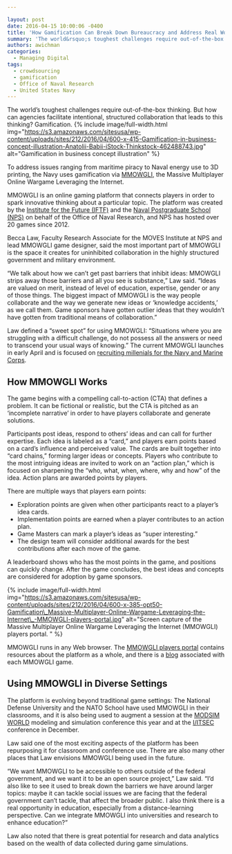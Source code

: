 ```yaml
---

layout: post
date: 2016-04-15 10:00:06 -0400
title: 'How Gamification Can Break Down Bureaucracy and Address Real World Problems'
summary: 'The world&rsquo;s toughest challenges require out-of-the-box thinking. But how can agencies facilitate intentional, structured collaboration that leads to this thinking? Gamification. To address issues ranging from maritime piracy to Naval energy use to 3D printing, the Navy uses gamification via MMOWGLI,&nbsp;the Massive Multiplayer Online Wargame Leveraging the Internet. MMOWGLI is an online gaming platform that'
authors: awichman
categories:
  - Managing Digital
tags:
  - crowdsourcing
  - gamification
  - Office of Naval Research
  - United States Navy
---
```


The world’s toughest challenges require out-of-the-box thinking. But how can agencies facilitate intentional, structured collaboration that leads to this thinking? Gamification. 
{% include image/full-width.html img="https://s3.amazonaws.com/sitesusa/wp-content/uploads/sites/212/2016/04/600-x-415-Gamification-in-business-concept-illustration-Anatolii-Babii-iStock-Thinkstock-462488743.jpg" alt="Gamification in business concept illustration" %} 

To address issues ranging from maritime piracy to Naval energy use to 3D printing, the Navy uses gamification via [MMOWGLI](https://portal.mmowgli.nps.edu/game-wiki), the Massive Multiplayer Online Wargame Leveraging the Internet.

MMOWGLI is an online gaming platform that connects players in order to spark innovative thinking about a particular topic. The platform was created by the [Institute for the Future (IFTF)](http://www.iftf.org/) and the [Naval Postgraduate School (NPS)](http://www.nps.edu/) on behalf of the Office of Naval Research, and NPS has hosted over 20 games since 2012.

Becca Law, Faculty Research Associate for the MOVES Institute at NPS and lead MMOWGLI game designer, said the most important part of MMOWGLI is the space it creates for uninhibited collaboration in the highly structured government and military environment.

“We talk about how we can’t get past barriers that inhibit ideas: MMOWGLI strips away those barriers and all you see is substance,” Law said. “Ideas are valued on merit, instead of level of education, expertise, gender or any of those things. The biggest impact of MMOWGLI is the way people collaborate and the way we generate new ideas or ‘knowledge accidents,’ as we call them. Game sponsors have gotten outlier ideas that they wouldn’t have gotten from traditional means of collaboration.”

Law defined a “sweet spot” for using MMOWGLI: “Situations where you are struggling with a difficult challenge, do not possess all the answers or need to transcend your usual ways of knowing.” The current MMOWGLI launches in early April and is focused on [recruiting millenials for the Navy and Marine Corps](https://portal.mmowgli.nps.edu/wp/index.php/MMOWGLI/gen-y-page/).

## How MMOWGLI Works

The game begins with a compelling call-to-action (CTA) that defines a problem. It can be fictional or realistic, but the CTA is pitched as an &#8216;incomplete narrative’ in order to have players collaborate and generate solutions.

Participants post ideas, respond to others’ ideas and can call for further expertise. Each idea is labeled as a &#8220;card,&#8221; and players earn points based on a card’s influence and perceived value. The cards are built together into “card chains,” forming larger ideas or concepts. Players who contribute to the most intriguing ideas are invited to work on an “action plan,” which is focused on sharpening the &#8220;who, what, when, where, why and how&#8221; of the idea. Action plans are awarded points by players.

There are multiple ways that players earn points:

  * Exploration points are given when other participants react to a player’s idea cards.
  * Implementation points are earned when a player contributes to an action plan.
  * Game Masters can mark a player’s ideas as &#8220;super interesting.&#8221;
  * The design team will consider additional awards for the best contributions after each move of the game.

A leaderboard shows who has the most points in the game, and positions can quickly change. After the game concludes, the best ideas and concepts are considered for adoption by game sponsors.


{% include image/full-width.html img="https://s3.amazonaws.com/sitesusa/wp-content/uploads/sites/212/2016/04/600-x-385-opt50-Gamification\_Massive-Multiplayer-Online-Wargame-Leveraging-the-Internet\_-MMOWGLI-players-portal.jpg" alt="Screen capture of the Massive Multiplayer Online Wargame Leveraging the Internet (MMOWGLI) players portal. " %}

MMOWGLI runs in any Web browser. The [MMOWGLI players portal](https://portal.mmowgli.nps.edu/game-wiki) contains resources about the platform as a whole, and there is a [blog](https://portal.mmowgli.nps.edu/wp/) associated with each MMOWGLI game.

## Using MMOWGLI in Diverse Settings

The platform is evolving beyond traditional game settings: The National Defense University and the NATO School have used MMOWGLI in their classrooms, and it is also being used to augment a session at the [MODSIM WORLD](http://www.modsimworld.org/) modeling and simulation conference this year and at the [I/ITSEC](http://www.iitsec.org/) conference in December.

Law said one of the most exciting aspects of the platform has been repurposing it for classroom and conference use. There are also many other places that Law envisions MMOWGLI being used in the future.

“We want MMOWGLI to be accessible to others outside of the federal government, and we want it to be an open source project,” Law said. “I’d also like to see it used to break down the barriers we have around larger topics: maybe it can tackle social issues we are facing that the federal government can’t tackle, that affect the broader public. I also think there is a real opportunity in education, especially from a distance-learning perspective. Can we integrate MMOWGLI into universities and research to enhance education?”

Law also noted that there is great potential for research and data analytics based on the wealth of data collected during game simulations.